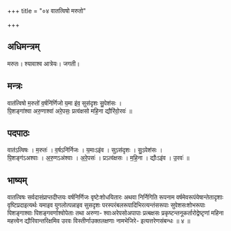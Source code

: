 +++
title = "०४ वातत्विषो मरुतो"

+++
## अधिमन्त्रम्
मरुतः। श्यावाश्व आत्रेयः। जगती।

## मन्त्रः
वात॑त्विषो म॒रुतो॑ व॒र्षनि॑र्णिजो य॒मा इ॑व॒ सुस॑दृशः सु॒पेश॑सः ।  
पि॒शङ्गा॑श्वा अरु॒णाश्वा॑ अरे॒पसः॒ प्रत्व॑क्षसो महि॒ना द्यौरि॑वो॒रवः॑ ॥

## पदपाठः
वात॑ऽत्विषः । म॒रुतः॑ । व॒र्षऽनि॑र्निजः । य॒माःऽइ॑व । सुऽस॑दृशः । सु॒ऽपेश॑सः ।  
पि॒शङ्ग॑ऽअश्वाः । अ॒रु॒णऽअ॑श्वाः । अ॒रे॒पसः॑ । प्रऽत्व॑क्षसः । म॒हि॒ना । द्यौःऽइ॑व । उ॒रवः॑ ॥

## भाष्यम्
वातत्विषः सर्वदासंप्राप्तदीप्तयः वर्षनिर्णिजः वृष्टेःशोधयितारः अथवा निर्निगिति रूपनाम वर्षमेवरूपंयेषान्तेतादृशाः वृष्टिप्रदाइत्यर्थः यमाइव युगलोत्पन्नाइव सुसदृशः परस्परंबलरूपादिभिरत्यन्तंसरूपाः सुपेशसःशोभरूपाः पिशङ्गाश्वाः पिशङ्गवर्णाश्वोपेताः तथा अरुणा- श्वाःअरेपसोअपापाः प्रत्बक्षसः प्रकृष्टन्तनूकर्तारोद्वेष्टृणां महिना महत्त्वेन द्यौरिवान्तरिक्षमिव उरवः विस्तीर्णाउक्तलक्षणाः नामभेजिरे- इत्यत्तरेणसंबन्धः ॥ ४ ॥
